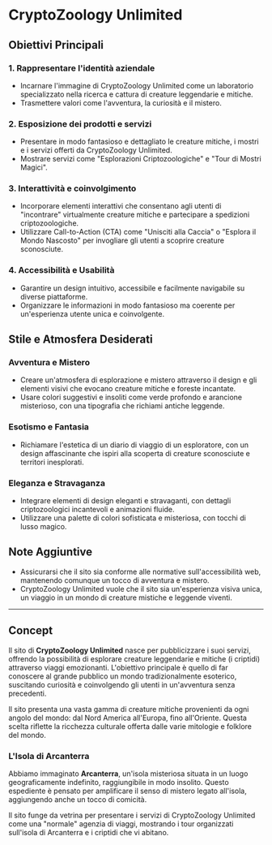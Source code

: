 # CryptoZoology Unlimited

## Obiettivi Principali

### 1. Rappresentare l'identità aziendale
- Incarnare l'immagine di CryptoZoology Unlimited come un laboratorio specializzato nella ricerca e cattura di creature leggendarie e mitiche.
- Trasmettere valori come l'avventura, la curiosità e il mistero.

### 2. Esposizione dei prodotti e servizi
- Presentare in modo fantasioso e dettagliato le creature mitiche, i mostri e i servizi offerti da CryptoZoology Unlimited.
- Mostrare servizi come "Esplorazioni Criptozoologiche" e "Tour di Mostri Magici".

### 3. Interattività e coinvolgimento
- Incorporare elementi interattivi che consentano agli utenti di "incontrare" virtualmente creature mitiche e partecipare a spedizioni criptozoologiche.
- Utilizzare Call-to-Action (CTA) come "Unisciti alla Caccia" o "Esplora il Mondo Nascosto" per invogliare gli utenti a scoprire creature sconosciute.

### 4. Accessibilità e Usabilità
- Garantire un design intuitivo, accessibile e facilmente navigabile su diverse piattaforme.
- Organizzare le informazioni in modo fantasioso ma coerente per un'esperienza utente unica e coinvolgente.

## Stile e Atmosfera Desiderati

### Avventura e Mistero
- Creare un'atmosfera di esplorazione e mistero attraverso il design e gli elementi visivi che evocano creature mitiche e foreste incantate.
- Usare colori suggestivi e insoliti come verde profondo e arancione misterioso, con una tipografia che richiami antiche leggende.

### Esotismo e Fantasia
- Richiamare l'estetica di un diario di viaggio di un esploratore, con un design affascinante che ispiri alla scoperta di creature sconosciute e territori inesplorati.

### Eleganza e Stravaganza
- Integrare elementi di design eleganti e stravaganti, con dettagli criptozoologici incantevoli e animazioni fluide.
- Utilizzare una palette di colori sofisticata e misteriosa, con tocchi di lusso magico.

## Note Aggiuntive
- Assicurarsi che il sito sia conforme alle normative sull'accessibilità web, mantenendo comunque un tocco di avventura e mistero.
- CryptoZoology Unlimited vuole che il sito sia un'esperienza visiva unica, un viaggio in un mondo di creature mistiche e leggende viventi.

---

## Concept

Il sito di **CryptoZoology Unlimited** nasce per pubblicizzare i suoi servizi, offrendo la possibilità di esplorare creature leggendarie e mitiche (i criptidi) attraverso viaggi emozionanti. L'obiettivo principale è quello di far conoscere al grande pubblico un mondo tradizionalmente esoterico, suscitando curiosità e coinvolgendo gli utenti in un'avventura senza precedenti.

Il sito presenta una vasta gamma di creature mitiche provenienti da ogni angolo del mondo: dal Nord America all'Europa, fino all'Oriente. Questa scelta riflette la ricchezza culturale offerta dalle varie mitologie e folklore del mondo.

### L'Isola di Arcanterra
Abbiamo immaginato **Arcanterra**, un'isola misteriosa situata in un luogo geograficamente indefinito, raggiungibile in modo insolito. Questo espediente è pensato per amplificare il senso di mistero legato all'isola, aggiungendo anche un tocco di comicità.

Il sito funge da vetrina per presentare i servizi di CryptoZoology Unlimited come una "normale" agenzia di viaggi, mostrando i tour organizzati sull'isola di Arcanterra e i criptidi che vi abitano.
